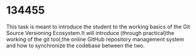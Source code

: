 # 134455
This task is meant to introduce the student to the working basics of the Git Source Versioning Ecosystem.It will introduce (through practical)the working of the git tool,the online GitHub repository management system and how to synchronize the codebase between the two.
